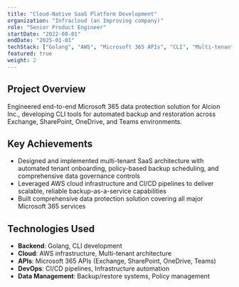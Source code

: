 ```yaml
---
title: "Cloud-Native SaaS Platform Development"
organization: "Infracloud (an Improving company)"
role: "Senior Product Engineer"
startDate: "2022-08-01"
endDate: "2025-01-01"
techStack: ["Golang", "AWS", "Microsoft 365 APIs", "CLI", "Multi-tenant Architecture", "CI/CD"]
featured: true
weight: 2
---
```


## Project Overview

Engineered end-to-end Microsoft 365 data protection solution for Alcion Inc., developing CLI tools for automated backup and restoration across Exchange, SharePoint, OneDrive, and Teams environments.

## Key Achievements

- Designed and implemented multi-tenant SaaS architecture with automated tenant onboarding, policy-based backup scheduling, and comprehensive data governance controls
- Leveraged AWS cloud infrastructure and CI/CD pipelines to deliver scalable, reliable backup-as-a-service capabilities
- Built comprehensive data protection solution covering all major Microsoft 365 services

## Technologies Used

- **Backend**: Golang, CLI development
- **Cloud**: AWS infrastructure, Multi-tenant architecture
- **APIs**: Microsoft 365 APIs (Exchange, SharePoint, OneDrive, Teams)
- **DevOps**: CI/CD pipelines, Infrastructure automation
- **Data Management**: Backup/restore systems, Policy management
